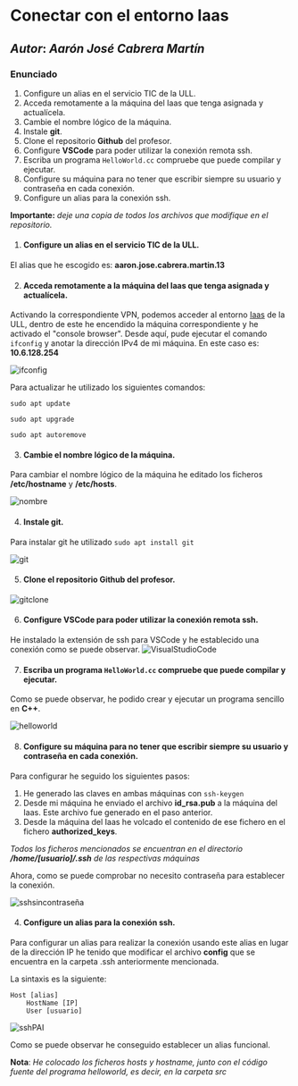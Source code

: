 
# Conectar con el entorno Iaas

## *Autor*: _Aarón José Cabrera Martín_

### Enunciado

1. Configure un alias en el servicio TIC de la ULL.
2. Acceda remotamente a la máquina del Iaas que tenga asignada y actualícela. 
3. Cambie el nombre lógico de la máquina.
4. Instale **git**.
5. Clone el repositorio **Github** del profesor.
6. Configure **VSCode** para poder utilizar la conexión remota ssh.
7. Escriba un programa `HelloWorld.cc` compruebe que puede compilar y ejecutar.
8. Configure su máquina para no tener que escribir siempre su usuario y contraseña en cada conexión.
9. Configure un alias para la conexión ssh.

**Importante:** _deje una copia de todos los archivos que modifique en el repositorio._

1. #### Configure un alias en el servicio TIC de la ULL.
El alias que he escogido es:  **aaron.jose.cabrera.martin.13**

2. #### Acceda remotamente a la máquina del Iaas que tenga asignada y actualícela. 

Activando la correspondiente VPN, podemos acceder al entorno [Iaas](https://iaas.ull.es/) de la ULL, dentro de este he encendido la máquina correspondiente y he activado el "console browser". Desde aquí, pude ejecutar el comando `ifconfig` y anotar la dirección IPv4 de mi máquina. En este caso es: **10.6.128.254**

![ifconfig](/capturas/ifconfig.PNG)

Para actualizar he utilizado los siguientes comandos:

`sudo apt update`

`sudo apt upgrade`

`sudo apt autoremove`

3. #### Cambie el nombre lógico de la máquina.

Para cambiar el nombre lógico de la máquina he editado los ficheros **/etc/hostname** y **/etc/hosts**.

![nombre](/capturas/nombre.png)

4. #### Instale **git**.

Para instalar git he utilizado `sudo apt install git`

![git](/capturas/git.png)

5. #### Clone el repositorio **Github** del profesor.

![gitclone](/capturas/gitclone.png)

6. #### Configure **VSCode** para poder utilizar la conexión remota ssh.

He instalado la extensión de ssh para VSCode y he establecido una conexión como se puede observar.
![VisualStudioCode](/capturas/vscode.png)

7. #### Escriba un programa `HelloWorld.cc` compruebe que puede compilar y ejecutar.

Como se puede observar, he podido crear y ejecutar un programa sencillo en **C++**.

![helloworld](/capturas/helloworld.png)

8. #### Configure su máquina para no tener que escribir siempre su usuario y contraseña en cada conexión.

Para configurar he seguido los siguientes pasos:

1. He generado las claves en ambas máquinas con `ssh-keygen`
2. Desde mi máquina he enviado el archivo **id_rsa.pub** a la máquina del Iaas. Este archivo fue generado en el paso anterior.
3. Desde la máquina del Iaas he volcado el contenido de ese fichero en el fichero **authorized_keys**.

_Todos los ficheros mencionados se encuentran en el directorio **/home/[usuario]/.ssh** de las respectivas máquinas_

Ahora, como se puede comprobar no necesito contraseña para establecer la conexión.

![sshsincontraseña](/capturas/sshsincontra.png)

4. #### Configure un alias para la conexión ssh.

Para configurar un alias para realizar la conexión usando este alias en lugar de la dirección IP he tenido que modificar el archivo **config** que se encuentra en la carpeta .ssh anteriormente mencionada. 

La sintaxis es la siguiente:

~~~~
Host [alias]
	HostName [IP]
	User [usuario]
~~~~

![sshPAI](/capturas/sshPAI.png)

Como se puede observar he conseguido establecer un alias funcional.

**Nota**: _He colocado los ficheros hosts y hostname, junto con el código fuente del programa helloworld, es decir, en la carpeta src_ 